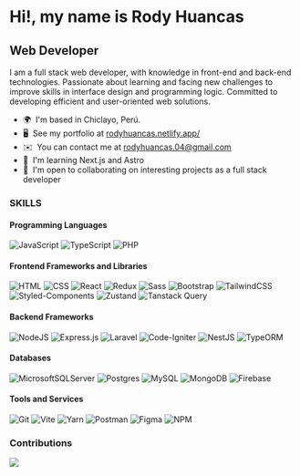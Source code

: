 Hi!, my name is Rody Huancas
====================================================================================================================================

Web Developer
-------------

I am a full stack web developer, with knowledge in front-end and back-end technologies. Passionate about learning and facing new challenges to improve skills in interface design and programming logic. Committed to developing efficient and user-oriented web solutions.

* 🌍  I'm based in Chiclayo, Perú.
* 🖥️  See my portfolio at [rodyhuancas.netlify.app/](http://rodyhuancas.netlify.app/)
* ✉️  You can contact me at [rodyhuancas.04@gmail.com](mailto:rodyhuancas.04@gmail.com)
* 🧠  I'm learning Next.js and Astro
* 🤝  I'm open to collaborating on interesting projects as a full stack developer

### SKILLS

#### Programming Languages
![JavaScript](https://img.shields.io/badge/javascript-%23323330.svg?style=for-the-badge&logo=javascript&logoColor=%23F7DF1E)
![TypeScript](https://img.shields.io/badge/typescript-%23007ACC.svg?style=for-the-badge&logo=typescript&logoColor=white)
![PHP](https://img.shields.io/badge/php-%23777BB4.svg?style=for-the-badge&logo=php&logoColor=white)

#### Frontend Frameworks and Libraries
![HTML](https://img.shields.io/badge/html5-%23E34F26.svg?style=for-the-badge&logo=html5&logoColor=white)
![CSS](https://img.shields.io/badge/css3-%231572B6.svg?style=for-the-badge&logo=css3&logoColor=white)
![React](https://img.shields.io/badge/react-%2320232a.svg?style=for-the-badge&logo=react&logoColor=%2361DAFB)
![Redux](https://img.shields.io/badge/redux-%23593d88.svg?style=for-the-badge&logo=redux&logoColor=white)
![Sass](https://img.shields.io/badge/Sass-hotpink?style=for-the-badge&logo=Sass&logoColor=white)
![Bootstrap](https://img.shields.io/badge/bootstrap-%238511FA.svg?style=for-the-badge&logo=bootstrap&logoColor=white)
![TailwindCSS](https://img.shields.io/badge/tailwindcss-%2338B2AC.svg?style=for-the-badge&logo=tailwind-css&logoColor=white)
![Styled-Components](https://img.shields.io/badge/styled--components-%23DB7093.svg?style=for-the-badge&logo=styled-components&logoColor=white)
![Zustand](https://img.shields.io/badge/zustand-%23222222.svg?style=for-the-badge&logo=zustand&logoColor=white)
![Tanstack Query](https://img.shields.io/badge/tanstack%20query-%231E1E1E.svg?style=for-the-badge&logo=graphql&logoColor=E10098)

#### Backend Frameworks
![NodeJS](https://img.shields.io/badge/node.js-6DA55F?style=for-the-badge&logo=node.js&logoColor=white)
![Express.js](https://img.shields.io/badge/express.js-%23404d59.svg?style=for-the-badge&logo=express&logoColor=%2361DAFB)
![Laravel](https://img.shields.io/badge/laravel-%23FF2D20.svg?style=for-the-badge&logo=laravel&logoColor=white)
![Code-Igniter](https://img.shields.io/badge/CodeIgniter-%23EF4223.svg?style=for-the-badge&logo=codeIgniter&logoColor=white)
![NestJS](https://img.shields.io/badge/nestjs-%23E0234E.svg?style=for-the-badge&logo=nestjs&logoColor=white)
![TypeORM](https://img.shields.io/badge/TypeORM-%2300A4BD.svg?style=for-the-badge&logo=typeorm&logoColor=white)

#### Databases
![MicrosoftSQLServer](https://img.shields.io/badge/Microsoft%20SQL%20Server-CC2927?style=for-the-badge&logo=microsoft%20sql%20server&logoColor=white)
![Postgres](https://img.shields.io/badge/postgres-%23316192.svg?style=for-the-badge&logo=postgresql&logoColor=white)
![MySQL](https://img.shields.io/badge/mysql-%2300000f.svg?style=for-the-badge&logo=mysql&logoColor=white)
![MongoDB](https://img.shields.io/badge/MongoDB-%234ea94b.svg?style=for-the-badge&logo=mongodb&logoColor=white)
![Firebase](https://img.shields.io/badge/firebase-%23039BE5.svg?style=for-the-badge&logo=firebase)

#### Tools and Services
![Git](https://img.shields.io/badge/git-%23F05032.svg?style=for-the-badge&logo=git&logoColor=white)
![Vite](https://img.shields.io/badge/vite-%23646CFF.svg?style=for-the-badge&logo=vite&logoColor=white)
![Yarn](https://img.shields.io/badge/yarn-%232C8EBB.svg?style=for-the-badge&logo=yarn&logoColor=white)
![Postman](https://img.shields.io/badge/Postman-FF6C37?style=for-the-badge&logo=postman&logoColor=white)
![Figma](https://img.shields.io/badge/figma-%23F24E1E.svg?style=for-the-badge&logo=figma&logoColor=white)
![NPM](https://img.shields.io/badge/NPM-%23CB3837.svg?style=for-the-badge&logo=npm&logoColor=white)


### Contributions

<img src="https://github-readme-activity-graph.vercel.app/graph?username=rody-huancas&custom_title=Rody%20%Huancas%20GitHub%20Activity%20Graph&bg_color=0D1117&color=2bd1f3&line=2bd1f3&point=2bd1f3&area_color=FFFFFF&title_color=FFFFFF&area=true" />
